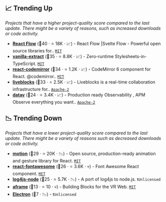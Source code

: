 ## 📈 Trending Up

_Projects that have a higher project-quality score compared to the last update. There might be a variety of reasons, such as increased downloads or code activity._

- <b><a href="https://github.com/xyflow/xyflow">React Flow</a></b> (🥇40 ·  ⭐ 18K · 📈) - React Flow |Svelte Flow - Powerful open source libraries for.. <code><a href="http://bit.ly/34MBwT8">MIT</a></code>
- <b><a href="https://github.com/vanilla-extract-css/vanilla-extract">vanilla-extract</a></b> (🥈35 ·  ⭐ 8.8K · 📈) - Zero-runtime Stylesheets-in-TypeScript. <code><a href="http://bit.ly/34MBwT8">MIT</a></code>
- <b><a href="https://github.com/uiwjs/react-codemirror">react-codemirror</a></b> (🥇34 ·  ⭐ 1.2K · 📈) - CodeMirror 6 component for React. @codemirror.. <code><a href="http://bit.ly/34MBwT8">MIT</a></code>
- <b><a href="https://github.com/liveblocks/liveblocks">liveblocks</a></b> (🥈33 ·  ⭐ 2.5K · 📈) - Liveblocks is a real-time collaboration infrastructure for.. <code><a href="http://bit.ly/3nYMfla">Apache-2</a></code>
- <b><a href="https://github.com/xObserve/xObserve">datav</a></b> (🥉24 ·  ⭐ 3.4K · 📈) - Production ready Observability , APM Observe everything you want.. <code><a href="http://bit.ly/3nYMfla">Apache-2</a></code>

## 📉 Trending Down

_Projects that have a lower project-quality score compared to the last update. There might be a variety of reasons such as decreased downloads or code activity._

- <b><a href="https://github.com/framer/motion">motion</a></b> (🥉29 ·  ⭐ 20K · 📉) - Open source, production-ready animation and gesture library for React. <code><a href="http://bit.ly/34MBwT8">MIT</a></code>
- <b><a href="https://github.com/FortAwesome/react-fontawesome">react-fontawesome</a></b> (🥉26 ·  ⭐ 3.6K · 💀) - Font Awesome React component. <code><a href="http://bit.ly/34MBwT8">MIT</a></code>
- <b><a href="https://github.com/log4js-node/log4js-node">log4js-node</a></b> (🥉25 ·  ⭐ 5.7K · 📉) - A port of log4js to node.js. <code>❗Unlicensed</code>
- <b><a href="https://github.com/ngokevin/aframe">aframe</a></b> (🥉13 ·  ⭐ 10 · 💀) - Building Blocks for the VR Web. <code><a href="http://bit.ly/34MBwT8">MIT</a></code>
- <b><a href="{}">Electron</a></b> (🥉7 · 📉) -  <code>❗Unlicensed</code>

